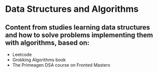 # Data Structures and Algorithms

## Content from studies learning data structures and how to solve problems implementing them with algorithms, based on:
- Leetcode
- Grokking Algorithms book
- The Primeagen DSA course on Fronted Masters
